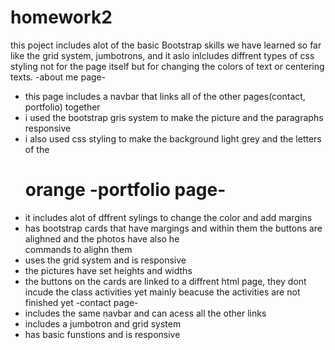 # homework2
this poject includes alot of the basic Bootstrap skills we have learned so far like the grid system, jumbotrons,
and it aslo inlcludes diffrent types of css styling not for the page itself but for changing the colors of text 
or centering texts.
-about me page-
*   this page includes a navbar that links all of the other pages(contact, portfolio) together
*   i used the bootstrap gris system to make the picture and the paragraphs responsive
*   i also used css styling to make the background light grey and the letters of the <h1> orange
-portfolio page-
*   it includes alot of dffrent sylings to change the color and add margins
*   has bootstrap cards that have margings and within them the buttons are alighned and the photos have 
    also he <div> commands to alighn them
*   uses the grid system and is responsive
*   the pictures have set heights and widths
*   the buttons on the cards are linked to a diffrent html page, they dont incude the class activities yet 
    mainly beacuse the activities are not finished yet
-contact page-
*   includes the same navbar and can acess all the other links
*   includes a jumbotron and grid system
*   has basic funstions and is responsive